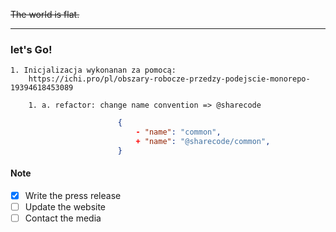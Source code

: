 


~~The world is flat.~~

  <hr noshade> 

### let's Go!     
    1. Inicjalizacja wykonanan za pomocą: 
        https://ichi.pro/pl/obszary-robocze-przedzy-podejscie-monorepo-19394618453089

        1. a. refactor: change name convention => @sharecode
```json
                        {
                            - "name": "common",
                            + "name": "@sharecode/common",
                        }
```   
#### Note 
- [x] Write the press release
- [ ] Update the website
- [ ] Contact the media